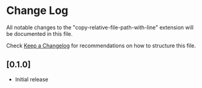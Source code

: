 # Change Log

All notable changes to the "copy-relative-file-path-with-line" extension will be documented in this file.

Check [Keep a Changelog](http://keepachangelog.com/) for recommendations on how to structure this file.

## [0.1.0]

- Initial release
